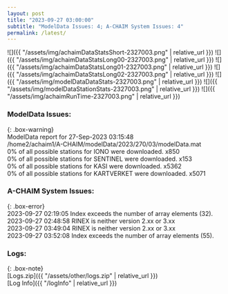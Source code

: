 ```yaml
---
layout: post
title: "2023-09-27 03:00:00"
subtitle: "ModelData Issues: 4; A-CHAIM System Issues: 4"
permalink: /latest/
---
```


![]({{ "/assets/img/achaimDataStatsShort-2327003.png" | relative_url }})
![]({{ "/assets/img/achaimDataStatsLong00-2327003.png" | relative_url }})
![]({{ "/assets/img/achaimDataStatsLong01-2327003.png" | relative_url }})
![]({{ "/assets/img/achaimDataStatsLong02-2327003.png" | relative_url }})
![]({{ "/assets/img/modelDataDataStats-2327003.png" | relative_url }})
![]({{ "/assets/img/modelDataStationStats-2327003.png" | relative_url }})
![]({{ "/assets/img/achaimRunTime-2327003.png" | relative_url }})


### ModelData Issues:  
  
{: .box-warning}  
 ModelData report for 27-Sep-2023 03:15:48   
 /home2/achaim1/A-CHAIM/modelData/2023/270/03/modelData.mat   
 0% of all possible stations for IONO were downloaded. x850   
 0% of all possible stations for SENTINEL were downloaded. x153   
 0% of all possible stations for KASI were downloaded. x5362   
 0% of all possible stations for KARTVERKET were downloaded. x5071   
  
### A-CHAIM System Issues:  
  
{: .box-error}  
2023-09-27 02:19:05 Index exceeds the number of array elements (32).  
2023-09-27 02:48:58 RINEX is neither version 2.xx or 3.xx  
2023-09-27 03:49:04 RINEX is neither version 2.xx or 3.xx  
2023-09-27 03:52:08 Index exceeds the number of array elements (55).  

### Logs:  
  
{: .box-note}  
[Logs.zip]({{ "/assets/other/logs.zip" | relative_url }})  
[Log Info]({{ "/logInfo" | relative_url }})  

